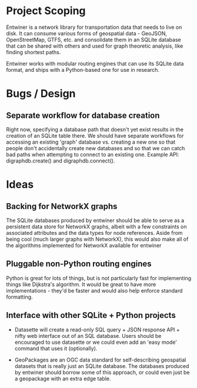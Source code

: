 # Project Scoping

Entwiner is a network library for transportation data that needs to live on disk. It
can consume various forms of geospatial data - GeoJSON, OpenStreetMap, GTFS, etc. and
consolidate them in an SQLite database that can be shared with others and used for
graph theoretic analysis, like finding shortest paths.

Entwiner works with modular routing engines that can use its SQLite data format, and
ships with a Python-based one for use in research.

# Bugs / Design

## Separate workflow for database creation

Right now, specifying a database path that doesn't yet exist results in the creation of
an SQLite table there. We should have separate workflows for accessing an existing
'graph' database vs. creating a new one so that people don't accidentally create new
databases and so that we can catch bad paths when attempting to connect to an existing
one. Example API: digraphdb.create() and digraphdb.connect().


# Ideas

## Backing for NetworkX graphs

The SQLite databases produced by entwiner should be able to serve as a persistent data
store for NetworkX graphs, albeit with a few constraints on associated attributes and
the data types for node references. Aside from being cool (much larger graphs with
NetworkX), this would also make all of the algorithms implemented for NetworkX
available for entwiner

## Pluggable non-Python routing engines

Python is great for lots of things, but is not particularly fast for implementing
things like Dijkstra's algorithm. It would be great to have more implementations -
they'd be faster and would also help enforce standard formatting.

## Interface with other SQLite + Python projects

- Datasette will create a read-only SQL query + JSON response API + nifty web
  interface out of an SQL database. Users should be encouraged to use datasette or
  we could even add an 'easy mode' command that uses it (optionally).

- GeoPackages are an OGC data standard for self-describing geospatial datasets that is
  really just an SQLite database. The databases produced by entwiner should borrow
  some of this approach, or could even just be a geopackage with an extra edge table.
